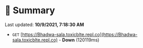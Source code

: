 # 📖 Summary
Last updated: **10/9/2021, 7:18:30 AM**

- `GET` [https://Bhadwa-sala.toxicblte.repl.co](https://Bhadwa-sala.toxicblte.repl.co) - **Down** (120119ms)
